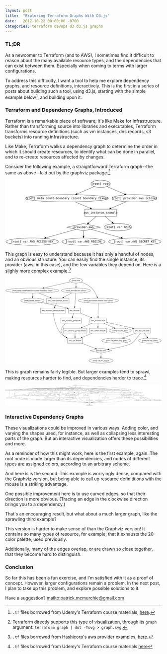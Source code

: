 ```yaml
---
layout: post
title:  "Exploring Terraform Graphs With D3.js"
date:   2017-10-22 00:00:00 -0700
categories: terraform devops d3 d3.js graphs
---
```


### TL;DR

As a newcomer to Terraform (and to AWS), I sometimes find it difficult to reason about the many available resource types, and the dependencies that can exist between them. Especially when coming to terms with larger configurations.

To address this difficulty, I want a tool to help me explore dependency graphs, and resource definitions, interactively. This is the first in a series of posts about building such a tool, using d3.js, starting with the simple example below[^1], and building upon it.

<script src="/assets/terraform-graphs/js/d3.v3.js"></script>
<script src="/assets/terraform-graphs/js/d3-tip.js"></script>
<link rel="stylesheet" type="text/css" href="/assets/terraform-graphs/style.css">
<div id="demo-1"></div>

### Terraform and Dependency Graphs, Introduced

Terraform is a remarkable piece of software; it's like Make for infrastructure. Rather than transforming source into libraries and executables, Terraform transforms resource definitions (such as vm instances, dns records, s3 buckets) into running infrastructure. 

Like Make, Terraform walks a dependency graph to determine the order in which it should create resources, to identify what can be done in parallel, and to re-create resources affected by changes.

Consider the following example, a straightforward Terraform graph--the same as above--laid out by the graphviz package.[^2]

<img src="/assets/terraform-graphs/demo-1.svg" class="figure">

This graph is easy to understand because it has only a handful of nodes, and an obvious structure. You can easily find the single instance, its provider (aws, in this case), and the few variables they depend on. Here is a slighly more complex example.[^3]

<img src="/assets/terraform-graphs/demo-2.svg" class="figure">

This is graph remains fairly legible. But larger examples tend to sprawl, making resources harder to find, and dependencies harder to trace.[^4]

<img src="/assets/terraform-graphs/docker-demo-3.svg" class="figure">


### Interactive Dependency Graphs

These visualizations could be improved in various ways. Adding color, and varying the shapes used, for instance, as well as collapsing less interesting parts of the graph. But an interactive visualization offers these possibilities and more.

As a reminder of how this might work, here is the first example, again. The root node is made larger than its dependencies, and nodes of different types are assigned colors, according to an arbitrary scheme.

<div id="demo-2"></div>  

And here is is the second. This example is worryingly dense, compared with the Graphviz version, but being able to call up resource definititions with the mouse is a striking advantage.

<div id="demo-3"></div>

One possible improvement here is to use curved edges, so that their direction is more obvious. (Tracing an edge in the clockwise direction brings you to a dependency.)

<div id="demo-4"></div>

That's an encouraging result, but what about a much larger graph, like the sprawling third example?

<div id="demo-5"></div>

This version is harder to make sense of than the Graphviz version! It contains so many types of resource, for example, that it exhausts the 20-color palette, used previously. 

Additionally, many of the edges overlap, or are drawn so close together, that they become hard to distinguish.

### Conclusion

So far this has been a fun exercise, and I'm satisfied with it as a proof of concept. However, larger configurations remain a problem. In the next post, I plan to take up this problem, and explore possible solutions to it.

Have a suggestion? <mailto:patrick.mcmurchie@gmail.com>

[^1]: `.tf` files borrowed from Udemy's Terraform course materials, [here](https://github.com/wardviaene/terraform-course/tree/master/demo-1).
[^2]: Terraform directly supports this type of visualization, through its `graph` argument: `terraform graph | dot -Tsvg > graph.svg`.
[^3]: `.tf` files borrowed from Hashicorp's aws provider examples, [here](https://github.com/terraform-providers/terraform-provider-aws).
[^4]: `.tf` files borrowed from Udemy's Terraform course materials [here](https://github.com/wardviaene/terraform-course/tree/master/docker-demo-3)

<script src="/assets/terraform-graphs/js/terraform-graph.js"></script>
<script>
activate('#demo-1', '/assets/terraform-graphs/demo-1.json', 580, 300, false);
activate('#demo-2', '/assets/terraform-graphs/demo-1.json', 580, 300, false);
activate('#demo-3', '/assets/terraform-graphs/demo-3.json', 580, 400, false);
activate('#demo-4', '/assets/terraform-graphs/demo-3.json', 580, 400, true);
activate('#demo-5', '/assets/terraform-graphs/docker-demo-3.json', 580, 600, true);
</script>
